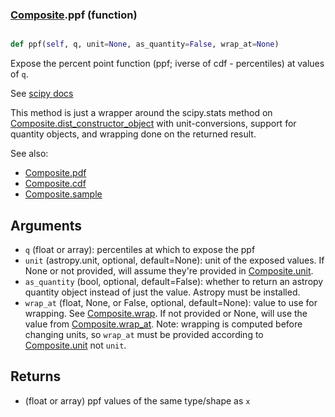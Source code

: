 ### [Composite](Composite.md).ppf (function)


```py

def ppf(self, q, unit=None, as_quantity=False, wrap_at=None)

```



Expose the percent point function (ppf; iverse of cdf - percentiles) at
values of `q`.

See [scipy docs](https://docs.scipy.org/doc/scipy/reference/generated/scipy.stats.rv_continuous.ppf.html)

This method is just a wrapper around the scipy.stats method on
[Composite.dist_constructor_object](Composite.dist_constructor_object.md) with unit-conversions, support for
quantity objects, and wrapping done on the returned result.

See also:
* [Composite.pdf](Composite.pdf.md)
* [Composite.cdf](Composite.cdf.md)
* [Composite.sample](Composite.sample.md)

Arguments
----------
* `q` (float or array): percentiles at which to expose the ppf
* `unit` (astropy.unit, optional, default=None): unit of the exposed
    values.  If None or not provided, will assume they're provided in
    [Composite.unit](Composite.unit.md).
* `as_quantity` (bool, optional, default=False): whether to return an
    astropy quantity object instead of just the value.  Astropy must
    be installed.
* `wrap_at` (float, None, or False, optional, default=None): value to
    use for wrapping.  See [Composite.wrap](Composite.wrap.md).  If not provided or None,
    will use the value from [Composite.wrap_at](Composite.wrap_at.md).  Note: wrapping is
    computed before changing units, so `wrap_at` must be provided
    according to [Composite.unit](Composite.unit.md) not `unit`.

Returns
---------
* (float or array) ppf values of the same type/shape as `x`


